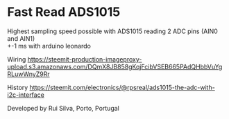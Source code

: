 # Fast Read ADS1015
 Highest sampling speed possible with ADS1015 reading 2 ADC pins (AIN0 and AIN1)  
 +-1 ms with arduino leonardo
 
 Wiring
 https://steemit-production-imageproxy-upload.s3.amazonaws.com/DQmX8JB858gKqjFcibVSEB665PAdQHbbVuYgRLuwWnyZ9Rr
 
 History
 https://steemit.com/electronics/@rpsreal/ads1015-the-adc-with-i2c-interface
 
 Developed by Rui Silva, Porto, Portugal
